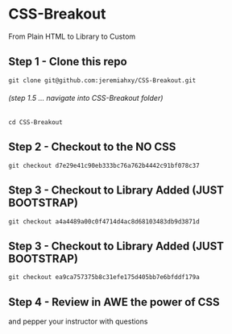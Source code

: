 # CSS-Breakout
From Plain HTML to Library to Custom

## Step 1 - Clone this repo
```git clone git@github.com:jeremiahxy/CSS-Breakout.git```

###### (step 1.5 ... navigate into CSS-Breakout folder)
```cd CSS-Breakout```

## Step 2 - Checkout to the NO CSS
```git checkout d7e29e41c90eb333bc76a762b4442c91bf078c37```

## Step 3 - Checkout to Library Added (JUST BOOTSTRAP)
```git checkout a4a4489a00c0f4714d4ac8d68103483db9d3871d```

## Step 3 - Checkout to Library Added (JUST BOOTSTRAP)
```git checkout ea9ca757375b8c31efe175d405bb7e6bfddf179a```

## Step 4 - Review in AWE the power of CSS
and pepper your instructor with questions
